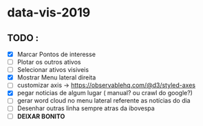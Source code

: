 # data-vis-2019

## TODO :

- [x] Marcar Pontos de interesse
- [ ] Plotar os outros ativos
- [ ] Selecionar ativos visiveis
- [x] Mostrar Menu lateral direita
- [ ] customizar axis -> https://observablehq.com/@d3/styled-axes
- [x] pegar noticias de algum lugar ( manual? ou crawl do google?)
- [ ] gerar word cloud no menu lateral referente as notícias do dia
- [ ] Desenhar outras linha sempre atras da ibovespa
- [ ] **DEIXAR BONITO**